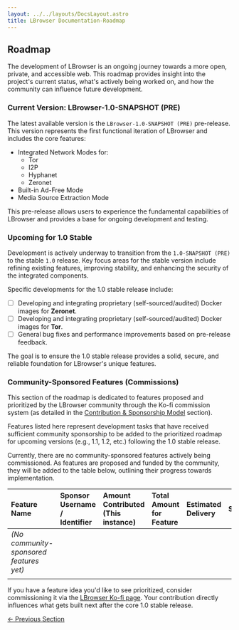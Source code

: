 ```yaml
---
layout: ../../layouts/DocsLayout.astro
title: LBrowser Documentation-Roadmap
---
```

## Roadmap

The development of LBrowser is an ongoing journey towards a more open, private, and accessible web. This roadmap provides insight into the project's current status, what's actively being worked on, and how the community can influence future development.

### Current Version: LBrowser-1.0-SNAPSHOT (PRE)

The latest available version is the `LBrowser-1.0-SNAPSHOT (PRE)` pre-release. This version represents the first functional iteration of LBrowser and includes the core features:

* Integrated Network Modes for:
    * Tor
    * I2P
    * Hyphanet
    * Zeronet
* Built-in Ad-Free Mode
* Media Source Extraction Mode

This pre-release allows users to experience the fundamental capabilities of LBrowser and provides a base for ongoing development and testing.

### Upcoming for 1.0 Stable

Development is actively underway to transition from the `1.0-SNAPSHOT (PRE)` to the stable `1.0` release. Key focus areas for the stable version include refining existing features, improving stability, and enhancing the security of the integrated components.

Specific developments for the 1.0 stable release include:

- [ ] Developing and integrating proprietary (self-sourced/audited) Docker images for **Zeronet**.
- [ ] Developing and integrating proprietary (self-sourced/audited) Docker images for **Tor**.
- [ ] General bug fixes and performance improvements based on pre-release feedback.

The goal is to ensure the 1.0 stable release provides a solid, secure, and reliable foundation for LBrowser's unique features.

### Community-Sponsored Features (Commissions)

This section of the roadmap is dedicated to features proposed and prioritized by the LBrowser community through the Ko-fi commission system (as detailed in the [Contribution & Sponsorship Model](#contribution--sponsorship-model) section).

Features listed here represent development tasks that have received sufficient community sponsorship to be added to the prioritized roadmap for upcoming versions (e.g., 1.1, 1.2, etc.) following the 1.0 stable release.

Currently, there are no community-sponsored features actively being commissioned. As features are proposed and funded by the community, they will be added to the table below, outlining their progress towards implementation.

| Feature Name | Sponsor Username / Identifier | Amount Contributed (This instance) | Total Amount for Feature | Estimated Delivery | Status |
| :----------- | :---------------------------- | :--------------------------------- | :----------------------- | :----------------- | :----- |
| *(No community-sponsored features yet)* |                               |                                    |                          |                    |        |
|              |                               |                                    |                          |                    |        |

If you have a feature idea you'd like to see prioritized, consider commissioning it via the [LBrowser Ko-fi page](https://ko-fi.com/lbrowser). Your contribution directly influences what gets built next after the core 1.0 stable release.

<div class="flex justify-between mt-8 pt-4 border-t border-border">
    <a href="/lbrowser-site/docs/contribute" class="px-4 py-2 border border-border rounded transition-colors duration-300 hover:bg-primary hover:text-white">← Previous Section</a>    
</div>